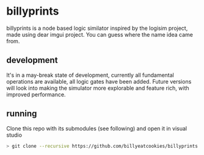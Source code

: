 # billyprints
billyprints is a node based logic similator inspired by the logisim project, made using dear imgui project. You can guess where the name idea came from.

## development 
It's in a may-break state of development, currently all fundamental operations are available, all logic gates have been added. Future versions will look into making the simulator more explorable and feature rich, with improved performance. 

## running
Clone this repo with its submodules (see following) and open it in visual studio
```bash
> git clone --recursive https://github.com/billyeatcookies/billyprints.git
```
